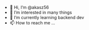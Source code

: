 - 👋 Hi, I’m @akasz56
- 👀 I’m interested in many things
- 🌱 I’m currently learning backend dev
- 📫 How to reach me ...

<!---
akasz56/akasz56 is a ✨ special ✨ repository because its `README.md` (this file) appears on your GitHub profile.
You can click the Preview link to take a look at your changes.
--->
